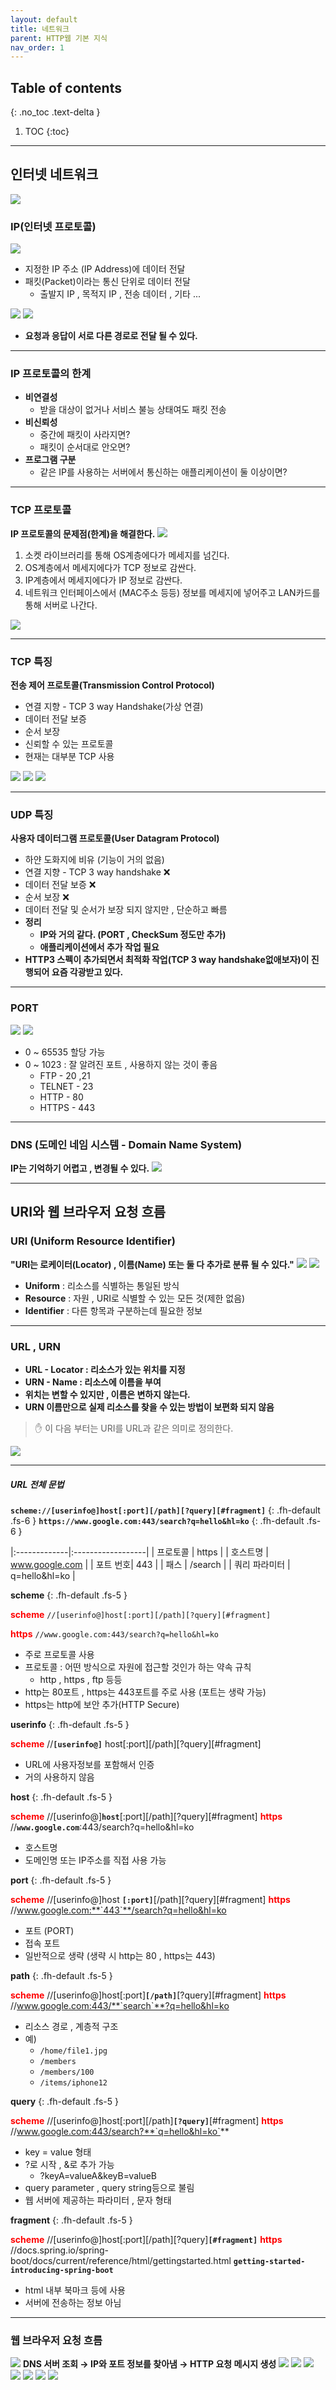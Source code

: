 ```yaml
---
layout: default
title: 네트워크
parent: HTTP웹 기본 지식
nav_order: 1
---
```

## Table of contents
{: .no_toc .text-delta }

1. TOC
{:toc}
---

## **인터넷 네트워크**
![](../../assets/images/network/internet-network/1.png)

### IP(인터넷 프로토콜)
![](../../assets/images/network/internet-network/2.png)
- 지정한 IP 주소 (IP Address)에 데이터 전달
- 패킷(Packet)이라는 통신 단위로 데이터 전달
  - 출발지 IP , 목적지 IP , 전송 데이터 , 기타 ...

![](../../assets/images/network/internet-network/3.png)
![](../../assets/images/network/internet-network/4.png)
- **요청과 응답이 서로 다른 경로로 전달 될 수 있다.**

***

### IP 프로토콜의 한계
- **비연결성**
  - 받을 대상이 없거나 서비스 불능 상태여도 패킷 전송
- **비신뢰성**
  - 중간에 패킷이 사라지면?
  - 패킷이 순서대로 안오면?
- **프로그램 구분**
  - 같은 IP를 사용하는 서버에서 통신하는 애플리케이션이 둘 이상이면?

***

### TCP 프로토콜
**IP 프로토콜의 문제점(한계)을 해결한다.**
  ![](../../assets/images/network/internet-network/5.png)

1. 소켓 라이브러리를 통해 OS계층에다가 메세지를 넘긴다.
1. OS계층에서 메세지에다가 TCP 정보로 감싼다.
1. IP계층에서 메세지에다가 IP 정보로 감싼다.
1. 네트워크 인터페이스에서 (MAC주소 등등) 정보를 메세지에 넣어주고 LAN카드를 통해 서버로 나간다.


![](../../assets/images/network/internet-network/6.png)

***

### TCP 특징
**전송 제어 프로토콜(Transmission Control Protocol)**
- 연결 지향 - TCP 3 way Handshake(가상 연결)
- 데이터 전달 보증
- 순서 보장
- 신뢰할 수 있는 프로토콜
- 현재는 대부분 TCP 사용

![](../../assets/images/network/internet-network/7.png)
![](../../assets/images/network/internet-network/8.png)
![](../../assets/images/network/internet-network/9.png)

***

### UDP 특징
**사용자 데이터그램 프로토콜(User Datagram Protocol)**
- 하얀 도화지에 비유 (기능이 거의 없음)
- 연결 지향 - TCP 3 way handshake ❌
- 데이터 전달 보증 ❌
- 순서 보장 ❌
- 데이터 전달 및 순서가 보장 되지 않지만 , 단순하고 빠름
- **정리**
  - **IP와 거의 같다. (PORT , CheckSum 정도만 추가)**
  - **애플리케이션에서 추가 작업 필요**
- **HTTP3 스펙이 추가되면서 최적화 작업(TCP 3 way handshake없애보자)이 진행되어 요즘 각광받고 있다.**

***

### PORT
![](../../assets/images/network/internet-network/10.png)
![](../../assets/images/network/internet-network/11.png)
- 0 ~ 65535 할당 가능
- 0 ~ 1023 : 잘 알려진 포트 , 사용하지 않는 것이 좋음
  - FTP - 20 ,21
  - TELNET - 23
  - HTTP - 80
  - HTTPS - 443

***

### DNS (도메인 네임 시스템 - Domain Name System)
**IP는 기억하기 어렵고 , 변경될 수 있다.**
![](../../assets/images/network/internet-network/12.png)

***

## **URI와 웹 브라우저 요청 흐름**

### URI (Uniform Resource Identifier)
**"URI는 로케이터(Locator) , 이름(Name) 또는 둘 다 추가로 분류 될 수 있다."**
![](../../assets/images/network/internet-network/13.png)
![](../../assets/images/network/internet-network/14.png)

- **Uniform** : 리소스를 식별하는 통일된 방식
- **Resource** : 자원 , URI로 식별할 수 있는 모든 것(제한 없음)
- **Identifier** : 다른 항목과 구분하는데 필요한 정보

***

### URL , URN
- **URL - Locator : 리소스가 있는 위치를 지정**
- **URN - Name : 리소스에 이름을 부여**
- **위치는 변할 수 있지만 , 이름은 변하지 않는다.**
- **URN 이름만으로 실제 리소스를 찾을 수 있는 방법이 보편화 되지 않음**

> ✋ 이 다음 부터는 URI를 URL과 같은 의미로 정의한다.

![](../../assets/images/network/internet-network/15.png)

***

##### URL 전체 문법

**`scheme://[userinfo@]host[:port][/path][?query][#fragment]`**
{: .fh-default .fs-6 }
**`https://www.google.com:443/search?q=hello&hl=ko`**
{: .fh-default .fs-6 }

|:-------------|:------------------|
| 프로토콜 | https |
| 호스트명 | www.google.com   |
| 포트 번호| 443 |
| 패스       | /search |
| 쿼리 파라미터 | q=hello&hl=ko |

**scheme**
{: .fh-default .fs-5 }

<span style="color:red; font-weight:bold">scheme</span> `//[userinfo@]host[:port][/path][?query][#fragment]`  

<span style="color:red; font-weight:bold">https</span> `//www.google.com:443/search?q=hello&hl=ko`

-   주로 프로토콜 사용
-   프로토콜 : 어떤 방식으로 자원에 접근할 것인가 하는 약속 규칙
    -   http , https , ftp 등등
-   http는 80포트 , https는 443포트를 주로 사용 (포트는 생략 가능)
-   https는 http에 보안 추가(HTTP Secure)

**userinfo**
{: .fh-default .fs-5 }

<span style="color:red; font-weight:bold">scheme</span> //**`[userinfo@]`** host[:port][/path][?query][#fragment]

-   URL에 사용자정보를 포함해서 인증
-   거의 사용하지 않음

**host**
{: .fh-default .fs-5 }

<span style="color:red; font-weight:bold">scheme</span> //[userinfo@]**`host`**[:port][/path][?query][#fragment]
<span style="color:red; font-weight:bold">https</span> //**`www.google.com`**:443/search?q=hello&hl=ko

-   호스트명
-   도메인명 또는 IP주소를 직접 사용 가능

**port**
{: .fh-default .fs-5 }

<span style="color:red; font-weight:bold">scheme</span> //[userinfo@]host **`[:port]`**[/path][?query][#fragment]
<span style="color:red; font-weight:bold">https</span> //www.google.com:**`443`**/search?q=hello&hl=ko

-   포트 (PORT)
-   접속 포트
-   일반적으로 생략 (생략 시 http는 80 , https는 443)

**path**
{: .fh-default .fs-5 }

<span style="color:red; font-weight:bold">scheme</span> //[userinfo@]host[:port]**`[/path]`**[?query][#fragment]
<span style="color:red; font-weight:bold">https</span> //www.google.com:443/**`search`**?q=hello&hl=ko

-   리소스 경로 , 계층적 구조
-   예)
    -   `/home/file1.jpg`
    -   `/members`
    -   `/members/100`
    -   `/items/iphone12`

**query**
{: .fh-default .fs-5 }

<span style="color:red; font-weight:bold">scheme</span> //[userinfo@]host[:port][/path]**`[?query]`**[#fragment]
<span style="color:red; font-weight:bold">https</span> //www.google.com:443/search?**`q=hello&hl=ko`**

-   key = value 형태
-   ?로 시작 , &로 추가 가능 
    -   ?keyA=valueA&keyB=valueB
-   query parameter , query string등으로 불림
-   웹 서버에 제공하는 파라미터 , 문자 형태

**fragment**
{: .fh-default .fs-5 }


<span style="color:red; font-weight:bold">scheme</span> //[userinfo@]host[:port][/path][?query]**`[#fragment]`**
<span style="color:red; font-weight:bold">https</span> //docs.spring.io/spring-boot/docs/current/reference/html/gettingstarted.html **`getting-started-introducing-spring-boot`**


-   html 내부 북마크 등에 사용
-   서버에 전송하는 정보 아님

***

### 웹 브라우저 요청 흐름
![](../../assets/images/network/internet-network/16.png)
**DNS 서버 조회 → IP와 포트 정보를 찾아냄 → HTTP 요청 메시지 생성**
![](../../assets/images/network/internet-network/17.png)
![](../../assets/images/network/internet-network/18.png)
![](../../assets/images/network/internet-network/19.png)
![](../../assets/images/network/internet-network/20.png)
![](../../assets/images/network/internet-network/21.png)
![](../../assets/images/network/internet-network/22.png)
![](../../assets/images/network/internet-network/23.png)
